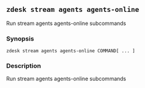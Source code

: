 ## `zdesk stream agents agents-online`

Run stream agents agents-online subcommands

### Synopsis

    zdesk stream agents agents-online COMMAND[ ... ]

### Description

Run stream agents agents-online subcommands

